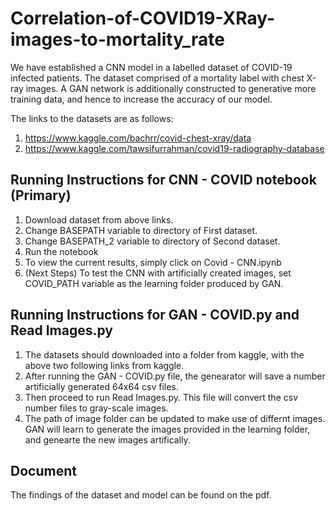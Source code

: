 # Correlation-of-COVID19-XRay-images-to-mortality_rate
We have established a CNN model in a labelled dataset of COVID-19 infected patients. The dataset comprised of a mortality label with chest X-ray images. A GAN network is additionally constructed to generative more training data, and hence to increase the accuracy of our model. 

The links to the datasets are as follows: <br/>
1. https://www.kaggle.com/bachrr/covid-chest-xray/data <br/>
2. https://www.kaggle.com/tawsifurrahman/covid19-radiography-database <br/>


## Running Instructions for CNN - COVID notebook (Primary)
  1. Download dataset from above links.
  2. Change BASEPATH variable to directory of First dataset. 
  3. Change BASEPATH_2 variable to directory of Second dataset. 
  4. Run the notebook
  5. To view the current results, simply click on Covid - CNN.ipynb
  6. (Next Steps) To test the CNN with artificially created images, set COVID_PATH variable as the learning folder produced by GAN.

## Running Instructions for GAN - COVID.py and Read Images.py
  1. The datasets should downloaded into a folder from kaggle, with the above two following links from kaggle. 
  2. After running the GAN - COVID.py file, the genearator will save a number artificially generated 64x64 csv files. 
  3. Then proceed to run Read Images.py. This file will convert the csv number files to gray-scale images. 
  4. The path of image folder can be updated to make use of differnt images. GAN will learn to generate the images provided in      the learning folder, and genearte the new images artifically. 
## Document 
  The findings of the dataset and model can be found on the pdf. 
